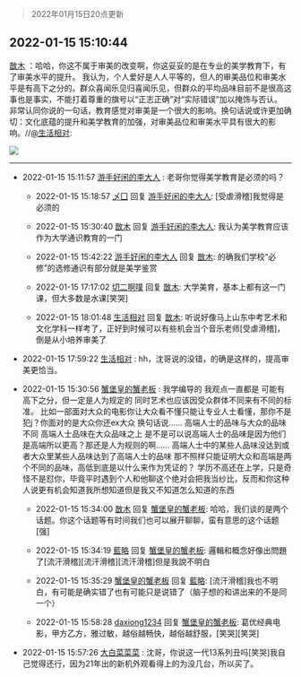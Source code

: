 > 2022年01月15日20点更新
<link rel="stylesheet" href="https://cdn.jsdelivr.net/gh/taotie6/sampleJSON@main/css/photo_show.css">
<meta name="referrer" content="no-referrer" />


 ## 2022-01-15 15:10:44 

 [㪚木](https://www.coolapk.com/feed/32839161?shareKey=YjBjZWNjYTBjNDVhNjFlMjdlYTU~) ：哈哈，你这不属于审美的改变啊，你这妥妥的是在专业的美学教育下，有了审美水平的提升。
我认为，个人爱好是人人平等的，但人的审美品位和审美水平是有高下之分的。群众喜闻乐见归喜闻乐见，但群众的平均品味目前不是很高这事也是事实，不能打着尊重的旗号以“正志正确”对“实际错误”加以掩饰与否认<!--break-->。
非常认同你说的一句话，教育感觉对审美是一个很大的影响。换句话说或许更加确切：文化底蕴的提升和美学教育的加强，对审美品位和审美水平具有很大的影响。//<a class="feed-link-uname" href="/u/生活相对">@生活相对</a>: 

<div class="album">
<img class="img-item" src="https://image.coolapk.com/feed/2020/0606/14/1081091_5f842319_5639_0655@300x300.gif" />
</div>

 ------- 

- 2022-01-15 15:11:57 [游手好闲的李大人](uid=1704844) : 老哥你觉得美学教育是必须的吗？ 

    - 2022-01-15 15:18:57 [乄囗](uid=759206) 回复 [游手好闲的李大人](uid=1704844): [受虐滑稽]我觉得是必须的 

    - 2022-01-15 15:30:40 [㪚木](uid=1081091) 回复 [游手好闲的李大人](uid=1704844): 我认为美学教育应该作为大学通识教育的一门 

    - 2022-01-15 15:42:22 [游手好闲的李大人](uid=1704844) 回复 [㪚木](uid=1081091): 的确我们学校“必修”的选修通识有部分就是美学鉴赏 

    - 2022-01-15 17:17:02 [切二啊噗](uid=2920558) 回复 [㪚木](uid=1081091): 大学美育，基本上都有这一门课，但大多数是水课[笑哭] 

    - 2022-01-15 18:01:48 [生活相对](uid=3983943) 回复 [㪚木](uid=1081091): 听说好像马上山东中考艺术和文化学科一样考了，正好到时候可以有些机会当个音乐老师[受虐滑稽]，倒是从小培养审美了 

- 2022-01-15 17:59:22 [生活相对](uid=3983943) : hh，沈哥说的没错，的确是这样的，提高审美更恰当。 

- 2022-01-15 15:30:56 [蟹堡皇的蟹老板](uid=4652683) : 我学编导的
我观点一直都是
可能有高下之分，但一定是人为规定的
同时艺术也应该因受众群体不同来有不同的标准。
比如一部面对大众的电影你让大众看不懂只能让专业人士看懂，那你不是犯j？你面对的是大众你还ex大众
换句话说……
高端人士的品味与大众的品味不同
高端人士品味在大众品味之上<!--break-->
是不是可以说高端人士的品味是因为他们是高端所以更高？那还是人为规则的啊……
高端人士中的某些人品味没达到或者大众里某些人品味达到了高端人士的品味
那不照样只能证明大众和高端是两个不同的品味，高低到底是以什么来作为凭证的？
学历不高还在上学，只是奇怪不是怼你，毕竟平时遇到个人和他聊这个绝对会把我当纱比，反而和你这种人说更有机会知道我所想知道但是我又不知道怎么知道的东西 

    - 2022-01-15 15:34:00 [㪚木](uid=1081091) 回复 [蟹堡皇的蟹老板](uid=4652683): 哈哈，我们谈的是两个话题。你这个话题等有时间我们也可以展开聊聊，蛮有意思的这个话题[强] 

    - 2022-01-15 15:34:19 [藍略](uid=4334799) 回复 [蟹堡皇的蟹老板](uid=4652683): 邏輯和概念好像出問題了[流汗滑稽][流汗滑稽][流汗滑稽]但是我說不明白 

    - 2022-01-15 15:35:29 [蟹堡皇的蟹老板](uid=4652683) 回复 [藍略](uid=4334799): [流汗滑稽]我也不明白，有可能是确实错了也有可能只是说错了（脑子想的和讲出来的不是同一个） 

    - 2022-01-15 15:58:28 [daxiong1234](uid=293333) 回复 [蟹堡皇的蟹老板](uid=4652683): 葛优经典电影，甲方乙方，雅过敏，越俗越畅快，越俗越舒服，[笑哭][笑哭] 

- 2022-01-15 15:57:26 [大白菜菜菜](uid=2081020) : 沈哥，你说这一代13系列丑吗[笑哭]我自己觉得还行，因为21年出的新机外观看得上的为没几台，所以买了。 

